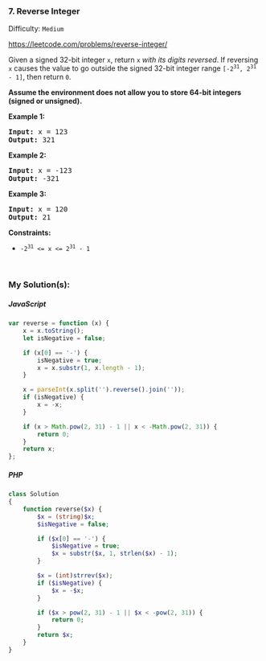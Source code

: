 ### 7. Reverse Integer

Difficulty: `Medium`

https://leetcode.com/problems/reverse-integer/

<p>Given a signed 32-bit integer <code>x</code>, return <code>x</code><em> with its digits reversed</em>. If reversing <code>x</code> causes the value to go outside the signed 32-bit integer range <code>[-2<sup>31</sup>, 2<sup>31</sup> - 1]</code>, then return <code>0</code>.</p>

<p><strong>Assume the environment does not allow you to store 64-bit integers (signed or unsigned).</strong></p>

<p><strong class="example">Example 1:</strong></p>

<pre><strong>Input:</strong> x = 123
<strong>Output:</strong> 321
</pre>

<p><strong class="example">Example 2:</strong></p>

<pre><strong>Input:</strong> x = -123
<strong>Output:</strong> -321
</pre>

<p><strong class="example">Example 3:</strong></p>

<pre><strong>Input:</strong> x = 120
<strong>Output:</strong> 21
</pre>

<p><strong>Constraints:</strong></p>
<ul>
	<li><code>-2<sup>31</sup> &lt;= x &lt;= 2<sup>31</sup> - 1</code></li>
</ul>
<p>&nbsp;</p>

### My Solution(s):

##### JavaScript

```js
var reverse = function (x) {
    x = x.toString();
    let isNegative = false;

    if (x[0] == '-') {
        isNegative = true;
        x = x.substr(1, x.length - 1);
    }

    x = parseInt(x.split('').reverse().join(''));
    if (isNegative) {
        x = -x;
    }

    if (x > Math.pow(2, 31) - 1 || x < -Math.pow(2, 31)) {
        return 0;
    }
    return x;
};
```

##### PHP

```php
class Solution
{
    function reverse($x) {
        $x = (string)$x;
        $isNegative = false;

        if ($x[0] == '-') {
            $isNegative = true;
            $x = substr($x, 1, strlen($x) - 1);
        }

        $x = (int)strrev($x);
        if ($isNegative) {
            $x = -$x;
        }

        if ($x > pow(2, 31) - 1 || $x < -pow(2, 31)) {
            return 0;
        }
        return $x;
    }
}
```

